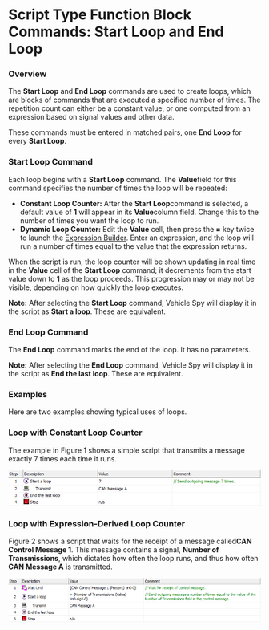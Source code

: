 # Script Type Function Block Commands: Start Loop and End Loop

### Overview

The **Start Loop** and **End Loop** commands are used to create loops, which are blocks of commands that are executed a specified number of times. The repetition count can either be a constant value, or one computed from an expression based on signal values and other data.

These commands must be entered in matched pairs, one **End Loop** for every **Start Loop**.

### Start Loop Command

Each loop begins with a **Start Loop** command. The **Value**field for this command specifies the number of times the loop will be repeated:

* **Constant Loop Counter:** After the **Start Loop**command is selected, a default value of **1** will appear in its **Value**column field. Change this to the number of times you want the loop to run.
* **Dynamic Loop Counter:** Edit the **Value** cell, then press the **=** key twice to launch the [Expression Builder](../../../../../shared-features-in-vehicle-spy/shared-features-expression-builder.md). Enter an expression, and the loop will run a number of times equal to the value that the expression returns.

When the script is run, the loop counter will be shown updating in real time in the **Value** cell of the **Start Loop** command; it decrements from the start value down to **1** as the loop proceeds. This progression may or may not be visible, depending on how quickly the loop executes.

**Note:** After selecting the **Start Loop** command, Vehicle Spy will display it in the script as **Start a loop**. These are equivalent.

### End Loop Command

The **End Loop** command marks the end of the loop. It has no parameters.

**Note:** After selecting the **End Loop** command, Vehicle Spy will display it in the script as **End the last loop**. These are equivalent.

### Examples

Here are two examples showing typical uses of loops.

### Loop with Constant Loop Counter

The example in Figure 1 shows a simple script that transmits a message exactly 7 times each time it runs.

![Figure 1: A simple loop with a constant loop counter.](../../../../../.gitbook/assets/fb_loop_1.gif)

### Loop with Expression-Derived Loop Counter

Figure 2 shows a script that waits for the receipt of a message called**CAN Control Message 1**. This message contains a signal, **Number of Transmissions**, which dictates how often the loop runs, and thus how often **CAN Message A** is transmitted.

![Figure 1: A loop with repetitions based on a signal value.](../../../../../.gitbook/assets/fb_loop_2.gif)
